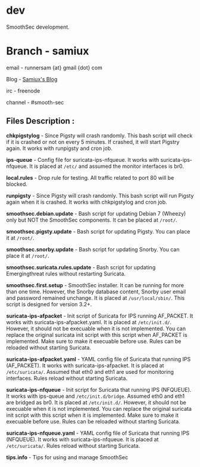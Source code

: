 dev
===

SmoothSec development.

<h1><b>Branch - samiux</b></h1>

email - runnersam {at} gmail {dot} com

Blog - <a href="http://samiux.blogspot.com">Samiux's Blog</a>

irc - freenode

channel - #smooth-sec

<h2><b>Files Description :</b></h2>


<b>chkpigstylog</b> - Since Pigsty will crash randomly.  This bash script will check if it is crashed or not on every 5 minutes.
               If crashed, it will start Pigstry again.  It works with runpigsty and cron job.

<b>ips-queue</b> - Config file for suricata-ips-nfqueue.  It works with suricata-ips-nfqueue.
            It is placed at <code>/etc/</code> and assumed the monitor interfaces is br0.

<b>local.rules</b> - Drop rule for testing.  All traffic related to port 80 will be blocked.

<b>runpigsty</b> - Since Pigsty will crash randomly.  This bash script will run Pigsty again when it is crashed. It works
            with chkpigstylog and cron job.

<b>smoothsec.debian.update</b> - Bash script for updating Debian 7 (Wheezy) only but NOT the SmoothSec components.
                          It can be placed at <code>/root/</code>.

<b>smoothsec.pigsty.update</b> - Bash script for updating Pigsty.  You can place it at 
                          <code>/root/</code>.

<b>smoothsec.snorby.update</b> - Bash script for updating Snorby.  You can place it at 
                          <code>/root/</code>.

<b>smoothsec.suricata.rules.update</b> - Bash script for updating Emergingthreat rules without restarting Suricata.

<b>smoothsec.first.setup</b> - SmoothSec installer.  It can be running for more than one time.
                        However, the Snorby database content, Snorby user email and password remained unchange.
                        It is placed at <code>/usr/local/sbin/</code>.  This script is designed for version 3.2+.

<b>suricata-ips-afpacket</b> - Init script of Suricata for IPS running AF_PACKET.  It works with 
                        suricata-ips-afpacket.yaml.  It is placed at <code>/etc/init.d/</code>.
                        However, it should not be execuable when it is not implemented.
                        You can replace the original suricata init script with this script when AF_PACKET
                        is implemented.  Make sure to make it execuable before use.  Rules can be reloaded
                        without starting Suricata.

<b>suricata-ips-afpacket.yaml</b> - YAML config file of Suricata that running IPS (AF_PACKET).
                             It works with suricata-ips-afpacket.  It is placed at <code>/etc/suricata/</code>.
                             Assumed that eth0 and eth1 are used for monitoring interfaces.  Rules reload 
                             without starting Suricata.
                             
<b>suricata-ips-nfqueue</b> - Init script for Suricata that running IPS (NFQUEUE).  It works with ips-queue and
                       <code>/etc/init.d/bridge</code>.  Assumed eth0 and eth1 are bridged as br0.
                       It is placed at <code>/etc/init.d/</code>.  However, it should not be execuable when it is not implemented.
                       You can replace the original suricata init script with this script when
                       it is implemented.  Make sure to make it execuable before use.  Rules can be reloaded
                       without starting Suricata.

<b>suricata-ips-nfqueue.yaml</b> - YAML config file of Suricata that running IPS (NFQUEUE).
                            It works with suricata-ips-nfqueue.  It is placed at <code>/etc/suricata/</code>.
                            Rules reload without starting Suricata.

<b>tips.info</b> - Tips for using and manage SmoothSec

